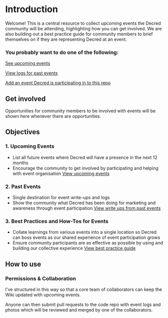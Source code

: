 # Introduction
Welcome! This is a central resource to collect upcoming events the Decred community will be attending, highlighting how you can get involved. We are also building out a best practice guide for community members to brief themselves on if they are representing Decred at an event. 

### You probably want to do one of the following:

[See upcoming events](https://github.com/heyvj/Decred-Events/wiki/Events-Overview)

[View logs for past events](https://github.com/heyvj/Decred-Events/tree/master/Event-Logs)

[Add an event Decred is participating in to this repo](https://github.com/heyvj/decred-events/wiki/Submit-an-Event)


## Get involved
Opportunities for community members to be involved with events will be shown here whenever there are opportunities.

## Objectives
### 1. Upcoming Events
* List all future events where Decred will have a presence in the next 12 months
* Encourage the community to get involved by participating and helping with event organisation
[View upcoming events](https://github.com/heyvj/decred-events/wiki/Events-Overview)

### 2. Past Events
* Single destination for event write-ups and logs
* Show the community what Decred has been doing for marketing and awareness through event participation
[View write ups from past events](https://github.com/heyvj/decred-events/tree/master/Event-Logs)

### 3. Best Practices and How-Tos for Events
* Collate learnings from various events into a single location so Decred can boss events as our shared experience of event participation grows
* Ensure community participants are as effective as possible by using and building our collective experience
[View best practice guide](https://github.com/heyvj/decred-events/wiki/Best-Practices-Overview)

## How to use

### Permissions & Collaboration
I've structured in this way so that a core team of collaborators can keep the Wiki updated with upcoming events.

Anyone can then submit pull requests to the code repo with event logs and photos which will be reviewed and merged by one of the collaborators. 





